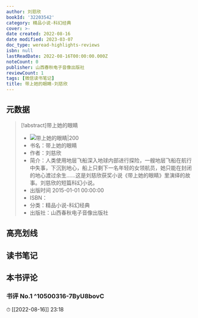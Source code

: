 ```yaml
---
author: 刘慈欣
bookId: '32203542'
category: 精品小说-科幻经典
cover: >-
date created: 2022-08-16
date modified: 2023-03-07
doc_type: weread-highlights-reviews
isbn: null
lastReadDate: 2022-08-16T00:00:00.000Z
noteCount: 0
publisher: 山西春秋电子音像出版社
reviewCount: 1
tags: [微信读书笔记]
title: 带上她的眼睛-刘慈欣
---
```


## 元数据

>[!abstract]带上她的眼睛
> - ![带上她的眼睛|200](https://wfqqreader-1252317822.image.myqcloud.com/cover/542/32203542/t7_32203542.jpg)
> - 书名：带上她的眼睛
> - 作者：刘慈欣
> - 简介：人类使用地层飞船深入地球内部进行探险，一艘地层飞船在航行中失事，下沉到地心，船上只剩下一名年轻的女领航员，她只能在封闭的地心渡过余生……这是刘慈欣获奖小说《带上她的眼睛》里演绎的故事。刘慈欣的短篇科幻小说。
> - 出版时间 2015-01-01 00:00:00
> - ISBN：
> - 分类：精品小说-科幻经典
> - 出版社：山西春秋电子音像出版社

## 高亮划线

## 读书笔记

## 本书评论

### 书评 No.1 ^10500316-7ByU8bovC

⏱ [[2022-08-16]] 23:18
